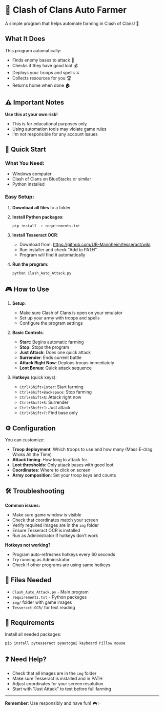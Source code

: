 # 🏰 Clash of Clans Auto Farmer

A simple program that helps automate farming in Clash of Clans! 🤖

## What It Does

This program automatically:
- Finds enemy bases to attack 🎯
- Checks if they have good loot 💰
- Deploys your troops and spells ⚔️
- Collects resources for you 🏆
- Returns home when done 🏠

## ⚠️ Important Notes

**Use this at your own risk!** 
- This is for educational purposes only
- Using automation tools may violate game rules
- I'm not responsible for any account issues

## 🚀 Quick Start

### What You Need:
- Windows computer
- Clash of Clans on BlueStacks or similar
- Python installed

### Easy Setup:

1. **Download all files** to a folder

2. **Install Python packages**:
   ```bash
   pip install -r requirements.txt
   ```

3. **Install Tesseract OCR**:
   - Download from: https://github.com/UB-Mannheim/tesseract/wiki
   - Run installer and check "Add to PATH"
   - Program will find it automatically

4. **Run the program**:
   ```bash
   python Clash_Auto_Attack.py
   ```

## 🎮 How to Use

1. **Setup**:
   - Make sure Clash of Clans is open on your emulator
   - Set up your army with troops and spells
   - Configure the program settings

2. **Basic Controls**:
   - **Start**: Begins automatic farming
   - **Stop**: Stops the program
   - **Just Attack**: Does one quick attack
   - **Surrender**: Ends current battle
   - **Attack Right Now**: Deploys troops immediately
   - **Loot Bonus**: Quick attack sequence

3. **Hotkeys** (quick keys):
   - `Ctrl+Shift+Enter`: Start farming
   - `Ctrl+Shift+Backspace`: Stop farming
   - `Ctrl+Shift+A`: Attack right now
   - `Ctrl+Shift+S`: Surrender
   - `Ctrl+Shift+J`: Just attack
   - `Ctrl+Shift+F`: Find base only

## ⚙️ Configuration

You can customize:
- **Troop deployment**: Which troops to use and how many (Mass E-drag Wroks All the Time)
- **Attack timing**: How long to attack for
- **Loot thresholds**: Only attack bases with good loot
- **Coordinates**: Where to click on screen
- **Army composition**: Set your troop keys and counts

## 🛠️ Troubleshooting

**Common issues:**
- Make sure game window is visible
- Check that coordinates match your screen
- Verify required images are in the `img` folder
- Ensure Tesseract OCR is installed
- Run as Administrator if hotkeys don't work

**Hotkeys not working?**
- Program auto-refreshes hotkeys every 60 seconds
- Try running as Administrator
- Check if other programs are using same hotkeys

## 📁 Files Needed

- `Clash_Auto_Attack.py` - Main program
- `requirements.txt` - Python packages
- `img/` folder with game images
- `Tesseract-OCR/` for text reading

## 🔧 Requirements

Install all needed packages:
```bash
pip install pytesseract pyautogui keyboard Pillow mouse
```

## ❓ Need Help?

- Check that all images are in the `img` folder
- Make sure Tesseract is installed and in PATH
- Adjust coordinates for your screen resolution
- Start with "Just Attack" to test before full farming

---

**Remember**: Use responsibly and have fun! 🎮✨
